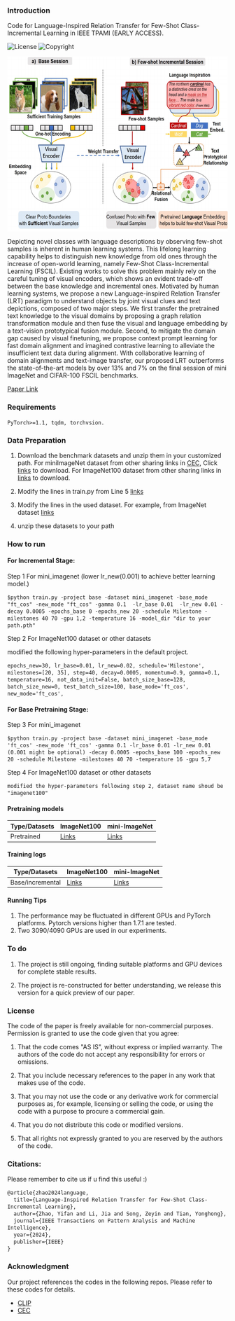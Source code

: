 ### Introduction

Code for Language-Inspired Relation Transfer for Few-Shot Class-Incremental Learning in IEEE TPAMI (EARLY ACCESS).

![License](https://img.shields.io/badge/License-MIT-brightgreen)
![Copyright](https://img.shields.io/badge/Copyright-CVTEAM-red)

<div align="center">

<img src="https://github.com/iCVTEAM/LRT/blob/master/teaser.jpg" width = "600" height = "400" align=center />
</div>


Depicting novel classes with language descriptions by observing few-shot samples is inherent in human learning systems. This lifelong learning capability helps to distinguish new knowledge from old ones through the increase of open-world learning, namely Few-Shot Class-Incremental Learning (FSCIL). Existing works to solve this problem mainly rely on the careful tuning of visual encoders, which shows an evident trade-off between the base knowledge and incremental ones. Motivated by human learning systems, we propose a new Language-inspired Relation Transfer (LRT) paradigm to understand objects by joint visual clues and text depictions, composed of two major steps. We first transfer the pretrained text knowledge to the visual domains by proposing a graph relation transformation module and then fuse the visual and language embedding by a text-vision prototypical fusion module. Second, to mitigate the domain gap caused by visual finetuning, we propose context prompt learning for fast domain alignment and imagined contrastive learning to alleviate the insufficient text data during alignment. With collaborative learning of domain alignments and text-image transfer, our proposed LRT outperforms the state-of-the-art models by over 13% and 7% on the final session of mini ImageNet and CIFAR-100 FSCIL benchmarks.

 [Paper Link](https://ieeexplore.ieee.org/abstract/document/10746343)


### Requirements

```
PyTorch>=1.1, tqdm, torchvsion.
```

### Data Preparation


1. Download the benchmark datasets and unzip them in your customized path.
    For miniImageNet dataset from other sharing links in [CEC](https://github.com/icoz69/CEC-CVPR2021), Click [links](https://drive.google.com/drive/folders/11LxZCQj2FRCs0JTsf_dafvTHqFn2yGSN?usp=sharing)  to download.
    For ImageNet100 dataset from other sharing links in [links](https://www.kaggle.com/datasets/ambityga/imagenet100/data) to download.

2. Modify the lines in train.py from Line 5 [links](https://github.com/iCVTEAM/LRT/blob/3f2cd18cd4f3b812c1ccc872bfba3ff94bf15f61/train.py#L5)

3. Modify the lines in the used dataset. For example,  from ImageNet dataset [links](https://github.com/iCVTEAM/LRT/blob/3f2cd18cd4f3b812c1ccc872bfba3ff94bf15f61/dataloader/imagenet100/ImageNet.py#L26)
   
5. unzip these datasets to your path 



### How to run

#### For Incremental Stage:


Step 1  For  mini_imagenet (lower lr_new(0.001) to achieve better learning model.)
```
$python train.py -project base -dataset mini_imagenet -base_mode "ft_cos" -new_mode "ft_cos" -gamma 0.1  -lr_base 0.01  -lr_new 0.01 -decay 0.0005 -epochs_base 0 -epochs_new 20 -schedule Milestone -milestones 40 70 -gpu 1,2 -temperature 16 -model_dir "dir to your path.pth"
```

Step 2  For  ImageNet100 dataset or other datasets

modified the following hyper-parameters in the default project.
```
epochs_new=30, lr_base=0.01, lr_new=0.02, schedule='Milestone', milestones=[20, 35], step=40, decay=0.0005, momentum=0.9, gamma=0.1, temperature=16, not_data_init=False, batch_size_base=128, batch_size_new=0, test_batch_size=100, base_mode='ft_cos', new_mode='ft_cos',
```

#### For Base Pretraining Stage:

Step 3 For  mini_imagenet
```
$python train.py -project base -dataset mini_imagenet -base_mode 'ft_cos' -new_mode 'ft_cos' -gamma 0.1 -lr_base 0.01 -lr_new 0.01 (0.001 might be optional) -decay 0.0005 -epochs_base 100 -epochs_new 20 -schedule Milestone -milestones 40 70 -temperature 16 -gpu 5,7
```

Step 4 For  ImageNet100 dataset or other datasets
```
modified the hyper-parameters following step 2, dataset name shoud be "imagenet100"
```

#### Pretraining models
| Type/Datasets | ImageNet100                                                | mini-ImageNet                                                |
| ------------- | ------------------------------------------------------------ | ------------------------------------------------------------ |
| Pretrained    | [Links](https://drive.google.com/file/d/1KwXPV7FjYMaI28XGr4OHMy3VjtU4OtHN/view?usp=sharing) | [Links](https://drive.google.com/file/d/1hRecni9x5lhevsnKAcCEcflJSgYrIDPx/view?usp=drive_link) |


#### Training logs
| Type/Datasets | ImageNet100                                                 | mini-ImageNet                                                |
| ------------- | ------------------------------------------------------------ | ------------------------------------------------------------ |
| Base/incremental    | [Links](https://drive.google.com/file/d/1eKuVMtuxXr62SOqhpkDWG6_9nPcqpgcK/view?usp=sharing) | [Links](https://drive.google.com/file/d/1P77ecM55lAwiIasZ4CWXTsxA1pQ_UvrO/view?usp=drive_link) |





#### Running Tips

1. The performance may be fluctuated in different GPUs and PyTorch platforms. Pytorch versions higher than 1.7.1 are tested. 
2.  Two 3090/4090 GPUs are used in our experiments. 


### To do

1. The project is still ongoing, finding suitable platforms and GPU devices for complete stable results.

2. The project is re-constructed for better understanding, we release this version for a quick preview of our paper.

   
### License

The code of the paper is freely available for non-commercial purposes. Permission is granted to use the code given that you agree:

1. That the code comes "AS IS", without express or implied warranty. The authors of the code do not accept any responsibility for errors or omissions.

2. That you include necessary references to the paper in any work that makes use of the code. 

3. That you may not use the code or any derivative work for commercial purposes as, for example, licensing or selling the code, or using the code with a purpose to procure a commercial gain.

4. That you do not distribute this code or modified versions. 

5. That all rights not expressly granted to you are reserved by the authors of the code.

### Citations:

Please remember to cite us if u find this useful :)
```
@article{zhao2024language,
  title={Language-Inspired Relation Transfer for Few-Shot Class-Incremental Learning},
  author={Zhao, Yifan and Li, Jia and Song, Zeyin and Tian, Yonghong},
  journal={IEEE Transactions on Pattern Analysis and Machine Intelligence},
  year={2024},
  publisher={IEEE}
}
```


### Acknowledgment
Our project references the codes in the following repos.
Please refer to these codes for details.
- [CLIP](https://github.com/openai/CLIP)
- [CEC](https://github.com/icoz69/CEC-CVPR2021)



